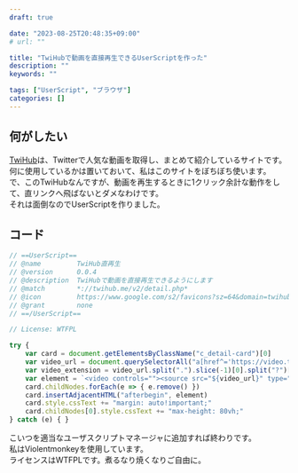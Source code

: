 ```yaml
---
draft: true

date: "2023-08-25T20:48:35+09:00"
# url: ""

title: "TwiHubで動画を直接再生できるUserScriptを作った"
description: ""
keywords: ""

tags: ["UserScript", "ブラウザ"]
categories: []
---
```


## 何がしたい

[TwiHub](https://twihub.me/v2/ranking.php)は、Twitterで人気な動画を取得し、まとめて紹介しているサイトです。  
何に使用しているかは置いておいて、私はこのサイトをぼちぼち使います。  
で、このTwiHubなんですが、動画を再生するときに1クリック余計な動作をして、直リンクへ飛ばないとダメなわけです。  
それは面倒なのでUserScriptを作りました。  

## コード

```js
// ==UserScript==
// @name         TwiHub直再生
// @version      0.0.4
// @description  TwiHubで動画を直接再生できるようにします
// @match        *://twihub.me/v2/detail.php*
// @icon         https://www.google.com/s2/favicons?sz=64&domain=twihub.me
// @grant        none
// ==/UserScript==

// License: WTFPL

try {
    var card = document.getElementsByClassName("c_detail-card")[0]
    var video_url = document.querySelectorAll("a[href^='https://video.twimg.com/']")[0].href
    var video_extension = video_url.split(".").slice(-1)[0].split("?")[0]
    var element = `<video controls=""><source src="${video_url}" type="video/${video_extension}" autoplay></video>`
    card.childNodes.forEach(e => { e.remove() })
    card.insertAdjacentHTML("afterbegin", element)
    card.style.cssText += "margin: auto!important;"
    card.childNodes[0].style.cssText += "max-height: 80vh;"
} catch (e) { }
```

こいつを適当なユーザスクリプトマネージャに追加すれば終わりです。  
私はViolentmonkeyを使用しています。  
ライセンスはWTFPLです。煮るなり焼くなりご自由に。  
